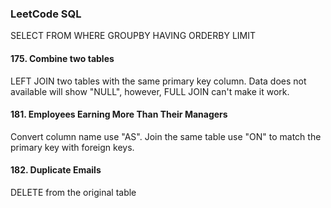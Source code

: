 ### LeetCode SQL

SELECT FROM WHERE GROUPBY HAVING ORDERBY LIMIT

#### 175. Combine two tables

LEFT JOIN two tables with the same primary key column. Data does not available will show "NULL", however, FULL JOIN can't make it work.

#### 181. Employees Earning More Than Their Managers

Convert column name use "AS". Join the same table use "ON" to match the primary key with foreign keys.

#### 182. Duplicate Emails

DELETE from the original table

#### 

